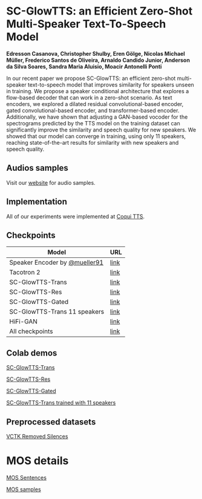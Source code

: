 # SC-GlowTTS: an Efficient Zero-Shot Multi-Speaker Text-To-Speech Model
**Edresson Casanova, Christopher Shulby, Eren Gölge, Nicolas Michael Müller, Frederico Santos de Oliveira, Arnaldo Candido Junior, Anderson da Silva Soares, Sandra Maria Aluisio, Moacir Antonelli Ponti**

In our recent paper we propose SC-GlowTTS: an efficient zero-shot multi-speaker text-to-speech model that improves similarity for speakers unseen in training. We propose a speaker conditional architecture that explores a flow-based decoder that can work in a zero-shot scenario. As text encoders, we explored a dilated residual convolutional-based encoder, gated convolutional-based encoder, and transformer-based encoder. Additionally, we have shown that adjusting a GAN-based vocoder for the spectrograms predicted by the TTS model on the training dataset can significantly improve the similarity and speech quality for new speakers. We showed that our model can converge in training, using only 11 speakers, reaching state-of-the-art results for similarity with new speakers and speech quality.


## Audios samples
Visit our [website](https://edresson.github.io/SC-GlowTTS/) for audio samples.

## Implementation
All of our experiments were implemented at [Coqui TTS](https://github.com/coqui-ai/tts).

## Checkpoints

| Model                        | URL                                                                                            |
|------------------------------|------------------------------------------------------------------------------------------------|
| Speaker Encoder by [@mueller91](https://github.com/mueller91)             | [link](https://drive.google.com/drive/folders/1LiPeThFS1mYwXb4dKCcutNgrRQxt9-H6?usp=sharing)   |
| Tacotron 2                   | [link](https://drive.google.com/drive/folders/1fwDjHJAG12Zc2SZIw309chdXlEFKMTBJ?usp=sharing)   |
| SC-GlowTTS-Trans             | [link]( https://drive.google.com/drive/folders/1YT-hxIrDQfMwVPM0bRNQqYbks7yMjC8V?usp=sharing ) |
| SC-GlowTTS-Res               | [link](  https://drive.google.com/drive/folders/1_vj4_cWGDya-AZXEe2tabSWBDXdzYDN8?usp=sharing) |
| SC-GlowTTS-Gated             | [link]( https://drive.google.com/drive/folders/1E4fim0MAi2VOjBTbRyBkRqO5lqjv4zc5?usp=sharing ) |
| SC-GlowTTS-Trans 11 speakers | [link]( https://drive.google.com/drive/folders/1B2DU2_85LUIGLBtQBwpDJvQ5k6ovuHUP?usp=sharing ) |
| HiFi-GAN                     | [link](https://drive.google.com/drive/folders/1wqGF9GoQ4rQfj58hHQ6vxW73aNmqxx89?usp=sharing  ) |
| All checkpoints                | [link](https://drive.google.com/drive/folders/15H5xB26no5DWZNbWoG6Rs04hSkdm-Q2s?usp=sharing)   |

## Colab demos

[SC-GlowTTS-Trans](https://colab.research.google.com/drive/1yyQDc-xWCqa2g-d1joW_goqbYZKaImsJ?usp=sharing)

[SC-GlowTTS-Res](https://colab.research.google.com/drive/12xhFAoIMbrAZLDl52qoCewclcWrseZvn?usp=sharing)

[SC-GlowTTS-Gated](https://colab.research.google.com/drive/12AkecRGFFgqchoSYiySjqgb-MzFp_eUo?usp=sharing)

[SC-GlowTTS-Trans trained with 11 speakers](https://colab.research.google.com/drive/12EeCCoHwTa6LePlZKy2u9NHdQJl7lrpw?usp=sharing)

## Preprocessed datasets
[VCTK Removed Silences](https://drive.google.com/drive/folders/1VEws5CYzYI3EEWwWxsDov1atIKy1luia?usp=sharing)


# MOS details
[MOS Sentences](https://raw.githubusercontent.com/Edresson/SC-GlowTTS/main/MOS-Sentences.txt)

[MOS samples](https://drive.google.com/file/d/1ClUT-O_LR0yXfJns7F7JOrwU7uLgDeyo/view?usp=sharing)
